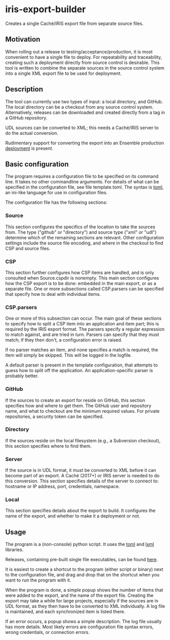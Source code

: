 # iris-export-builder

Creates a single Caché/IRIS export file from separate source files.

## Motivation

When rolling out a release to testing/acceptance/production, it is most
convenient to have a single file to deploy. For repeatability and
traceability, creating such a deployment directly from source control is
desirable. This tool is written to combine the separate sources in the
source control system into a single XML export file to be used for
deployment.

## Description

The tool can currently use two types of input: a local directory, and
GitHub. The local directory can be a checkout from any source control
system. Alternatively, releases can be downloaded and created directly
from a tag in a GitHub repository.

UDL sources can be converted to XML; this needs a Caché/IRIS server to
do the actual conversion.

Rudimentary support for converting the export into an Ensemble
production
[deployment](https://docs.intersystems.com/irislatest/csp/docbook/DocBook.UI.Page.cls?KEY=EGDV_deploying)
is present.

## Basic configuration

The program requires a configuration file to be specified on its command
line. It takes no other commandline arguments. For details of what can
be specified in the  configuration file, see file template.toml. The
syntax is [toml](https://toml.io/en/), an ini-like language for use in
configuration files.

The configuration file has the following sections:

### Source

This section configures the specifics of the location to take the
sources from. The type ("github" or "directory") and source type ("xml"
or "udl") determine which of the remaining sections are relevant. Other
configuration settings include the source file encoding, and where in
the checkout to find CSP and source files.

### CSP

This section further configures how CSP items are handled, and is only
consulted when Source.cspdir is nonempty. This main section configures
how the CSP export is to be done: embedded in the main export, or as a
separate file. One or more subsections called CSP.parsers can be specified
that specify how to deal with individual items.

### CSP.parsers

One or more of this subsection can occur. The main goal of these
sections to specify how to split a CSP item into an application and item
part; this is required by the IRIS export format. The parsers specify a
regular expression to match against, and are tried in turn. Parsers can
specify that they must match; if they then don't, a configuration error
is raised.

If no parser matches an item, and none specifies a match is required, the
item will simply be skipped. This will be logged in the logfile.

A default parser is present in the template configuration, that attempts
to guess how to split off the application. An application-specific parser
is probably better.

### GitHub

If the sources to create an export for reside on GitHub, this section
specifies how and where to get them. The GitHub user and repository
name, and what to checkout are the minimum required values. For private
repositories, a security token can be specified.

### Directory

If the sources reside on the local filesystem (e.g., a Subversion
checkout), this section specifies where to find them.

### Server

If the source is in UDL format, it must be converted to XML before it
can become part of an export. A Caché (2017+) or IRIS server is needed
to do this conversion. This section specifies details of the server to
connect to: hostname or IP address, port, credentials, namespace.

### Local

This section specifies details about the export to build. It configures
the name of the export, and whether to make it a deployment or not.

## Usage

The program is a (non-console) python script. It uses the
[toml](https://pypi.org/project/toml/) and
[lxml](https://pypi.org/project/lxml/) libraries.

Releases, containing pre-built single file executables, can be found
[here](https://github.com/gertjanklein/iris-export-builder/releases).

It is easiest to create a shortcut to the program (either script or
binary) next to the configuration file, and drag and drop that on the
shortcut when you want to run the program with it.

When the program is done, a simple popup shows the number of items that
were added to the export, and the name of the export file. Creating the
export may take a while for large projects, especially if the sources
are in UDL format, as they then have to be converted to XML
individually. A log file is maintained, and each synchronized item is
listed there.

If an error occurs, a popup shows a simple description. The log file
usually has more details. Most likely errors are configuration file
syntax errors, wrong credentials, or connection errors.
